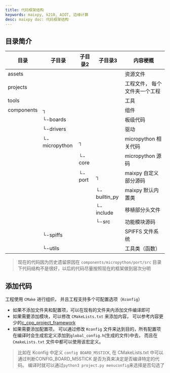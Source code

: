 ```yaml
---
title: 代码框架结构
keywords: maixpy, k210, AIOT, 边缘计算
desc: maixpy doc: 代码框架结构
---
```





## 目录简介

| 目录 | 子目录 | 子目录2 | 子目录3 | 内容梗概 | 
| -- | -- | -- | -- | -- |
|  assets  |  |  | | 资源文件 |
|  projects  |  | | | 工程文件， 每个文件夹一个工程 | 
|  tools | | | | 工具 |
| components|┐ | | | 组件 |
|               | └-boards | | | 板级代码 |
|               | └-drivers | | | 驱动 |
|               | └-micropython |┐ | | micropython 相关代码 |
|               |                |└-core | | micropython 源码 |
|               |                |└-port|┐ | maixpy 自定义部分源码 |
|               |                |          |└-builtin_py | maixpy 默认内置类 |
|               |                |          |└-include | 移植部分头文件 |
|               |                |          |└-src | 功能模块源码 |
|               | └-spiffs | | | SPIFFS 文件系统 |
|               | └-utils | | | 工具类（函数） |


> 现在的代码因为历史遗留原因在 `components/micropython/port/src` 目录下代码结构不是很好，以后的代码尽量按照现在的框架做到层次分明


## 添加代码

工程使用 `CMake` 进行组织， 并且工程支持多个可配置选项（`Kconfig`）

* 如果不添加文件夹和配置项，可以在现有的文件夹内添加文件编译即可
* 如果需要添加模块，可以修改 `CMakeLists.txt` 来添加内容， 可以参考内容更少的[c_cpp_project_framework](https://github.com/Neutree/c_cpp_project_framework)
* 如果需要添加配置项， 可以通过修改 `Kconfig` 文件来达到目的，所有配置项在编译时会生成宏定义添加到`global_config.h`(生成的文件)中去， 而且在 `CmakeLists.txt` 文件中都可以使用该宏定义。
> 比如在 Kconfig 中定义 `config BOARD_M5STICK`, 在 CMakeLists.txt 中可以通过判断CONFIG_BOARD_M5STICK 是否为真来决定是否编译特定的代码。 编译时就可以通过`python3 project.py menuconfig`来选择是否勾选了


